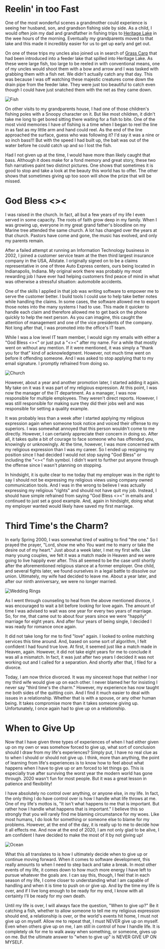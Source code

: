 # Reelin' in too Fast

One of the most wonderful scenes a grandmother could experience is seeing her husband, son, and grandson fishing side by side. As a child, I would often join my dad and grandfather in fishing trips to [Heritage Lake](https://en.wikipedia.org/wiki/Heritage_Lake%2C_Indiana) in the wee hours of the morning. Eventually my grandparents moved to that lake and this made it incredibly easier for us to get up early and get out.

On one of these trips my uncles also joined us in search of [Grass Carp](https://en.wikipedia.org/wiki/Grass_carp) that had been introduced into a feeder lake that spilled into Heritage Lake. As these were large fish, too large to be reeled in with conventional means, one of my uncles would shoot them with a bow and arrow and I was tasked with grabbing them with a fish net. We didn't actually catch any that day. This was because I was off watching these majestic creatures come down the drain pipe from the feeder lake. They were just too beautiful to catch even though I could have just snatched them with the net as they came down.

![Fish](/collections/blog/when-to-give-up/image-01.webp "Fish")

On other visits to my grandparents house, I had one of those children's fishing poles with a Snoopy character on it. But like most children, it didn't take me long to get bored sitting there waiting for a fish to bite. One of the most vivid memories I have of fishing is a time when I began to reel the line in as fast as my little arm and hand could reel. As the end of the line approached the surface, guess who was following it? I'd say it was a nine or so inch bass!!! But with the speed I had built up, the bait was out of the water before he could catch up and so I lost the fish.

Had I not given up at the time, I would have more than likely caught that bass. Although it does make for a fond memory and great story, these two fish narratives paint two distinct pictures. One shows that sometimes it is good to stop and take a look at the beauty this world has to offer. The other shows that sometimes giving up too soon will show the prize that will be missed.

# God Bless <><

I was raised in the church. In fact, all but a few years of my life I even served in some capacity. The roots of faith grow deep in my family. When I was growing up, everyone in my great grand father's bloodline on my Marine tree attended the same church. A lot has changed over the years at that church. Pastors have come and gone, the music has evolved, and only my parents remain.

After a failed attempt at running an Information Technology business in 2002, I joined a customer service team at the then third largest insurance company in the USA, Allstate. I originally signed on to be a claims representative in one of three Auto Express centers, ours being located in Indianapolis, Indiana. My original work there was probably my most rewarding job I have ever had helping customers find peace of mind in what was otherwise a stressful situation: automobile accidents.

One of the skills I applied in that job was writing software to empower me to serve the customer better. I build tools I could use to help take better notes while handling the claims. In some cases, the software allowed me to export those notes into the many systems I had to use. This made it quicker to handle each claim and therefore allowed me to get back on the phone quickly to help the next person. As you can imagine, this caught the attention of management and one of the vice presidents of the company. Not long after that, I was promoted into the office's IT team.

While I was a low level IT team member, I would sign my emails with either a "God Bless <><" or just put a "<><" after my name. For a while that mostly went on without any mention. If it were mentioned, it was simply a "thank you for that" kind of acknowledgment. However, not much time went on before it offending someone. And I was asked to stop applying that to my email signature. I promptly refrained from doing so.

![Church](/collections/blog/when-to-give-up/image-02.webp "Church")

However, about a year and another promotion later, I started adding it again. My take on it was it was part of my religious expression. At this point, I was now the manager of the IT department. As a manager, I was now responsible for multiple employees. They weren't direct reports. However, I was still responsible for making sure they did their jobs well and was responsible for setting a quality example.

It was probably less than a week after I started applying my religious expression again when someone took notice and voiced their offense to my superiors. I was somewhat annoyed that this person wouldn't come to me directly. However, I can certainly appreciate their concern in doing so. After all, it takes quite a bit of courage to face someone who has offended you, knowingly or unknowingly. At the time, however, I was more concerned with my religious expression than I was my career. So I ended up resigning my position since I had decided I would not stop saying "God Bless" or including the "<><" fish symbol. I didn't want to further put anyone through the offense since I wasn't planning on stopping.

In hindsight, it is quite clear to me today that my employer was in the right to say I should not be expressing my religious views using company owned communication tools. And I was in the wrong to believe I was actually expressing my religious "rights" and should not have quit my job. Instead, I should have simple refrained from saying "God Bless <><" in emails and continued to just set a good example. And, again in hindsight, doing what my employer wanted would likely have saved my first marriage.

# Third Time's the Charm?

In early Spring 2000, I was somewhat tired of waiting to find "the one." So I prayed the prayer, "Lord, show me who You want me to marry or take the desire out of my heart." Just about a week later, I met my first wife. Like many young couples, we felt it was a match made in Heaven and we were going to live happily ever after. This all seemed to be the case until shortly after the aforementioned religious stance at a former employer. One child, and several fights later, we found ourselves in a legal battle to dissolve our union. Ultimately, my wife had decided to leave me. About a year later, and after our ninth anniversary, we were no longer married.

![Wedding Rings](/collections/blog/when-to-give-up/image-03.webp "Wedding Rings")

As I went through counseling to heal from the above mentioned divorce, I was encouraged to wait a bit before looking for love again. The amount of time I was advised to wait was one year for every two years of marriage. So, for me, that came out to about four years since we were "happily" marriage for eight years. And after four years of being single, I decided I was ready for romance once again.

It did not take long for me to find "love" again. I looked to online matching services this time around. And, based on some sort of algorithm, I felt confident I had found true love. At first, it seemed just like a match made in Heaven, again. However, it did not take eight years for me to conclude it was all a mismatch. In fact, it was just after two years I decided it was not working out and I called for a separation. And shortly after that, I filed for a divorce.

Today, I am now thrice divorced. It was my sincerest hope that neither I nor my third wife would give up on each other. I never blamed her for insisting I never say "third time's the charm." However, my experience has now taught me both sides of the quitting coin. And I find it much easier to deal with issues in a relationship. Whether that is with a spouse, or any other human being. It takes compromise more than it takes someone giving up. Unfortunately, I once again had to give up on a relationship.

# When to Give Up

Now that I have given three types of experiences of when I had either given up on my own or was somehow forced to give up, what sort of conclusion should I draw from my life's experiences? Simply put, I have no real clue as to when I should or should not give up. I think, more than anything, the point of learning from life's experiences is to know how to feel about what happens when I have to give up or am forced to let things go. This is especially true after surviving the worst year the modern world has gone through. 2020 wasn't fun for most people. But it was a great lesson in patience and flexibility!

I have absolutely no control over anything, or anyone else, in my life. In fact, the only thing I do have control over is how I handle what life throws at me. One of my life's mottos is, "It isn't what happens to me that is important. But rather how I handle what happens that is important." I believe this so strongly that you will rarely find me blaming circumstance for my woes. Like most humans, I do look for something or someone else to blame for my problems. However, at the end of the day, it is really up to me to decide how it all effects me. And now at the end of 2020, I am not only glad to be alive, I am confident I have decided to make the most of it by not giving up!

![Ocean](/collections/blog/when-to-give-up/image-04.webp "Ocean")

What this all translates to is how I ultimately decide when to give up or continue moving forward. When it comes to software development, this really amounts to when I need to step back and take a break. In most other events of my life, it comes down to how much more energy I have left to pursue whatever the goals are. I can say this, though, I feel that in each season of my life, I come closer to understanding what I am capable of handling and when it is time to push on or give up. And by the time my life is over, and if I live long enough to be ready for my end, I know with all certainty I'll be ready for my own death.

Until my life is over, I will always face the question, "When to give up?" Be it catching a fish, whether to allow someone to tell me my religious expression should end, a relationship is over, or the world's events hit home, I must not give up on myself. Allow me to repeat that, I must NEVER give up on myself. Even when others give up on me, I am still in control of how I handle life. It is completely ok for me to walk away when something, or someone, gives up on me. But the ultimate answer to "when to give up" is NEVER GIVE UP ON MYSELF.